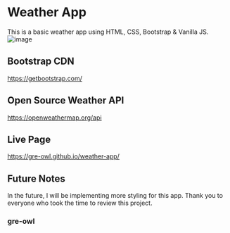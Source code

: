 # Weather App
This is a basic weather app using HTML, CSS, Bootstrap & Vanilla JS.
![image](https://github.com/gre-owl/weather-app/assets/97501735/7bfbaa20-04be-49dd-9327-190dc41a5dc7)


## Bootstrap CDN
https://getbootstrap.com/


## Open Source Weather API
https://openweathermap.org/api

## Live Page
https://gre-owl.github.io/weather-app/

## Future Notes
In the future, I will be implementing more styling for this app.
Thank you to everyone who took the time to review this project. 

### gre-owl
